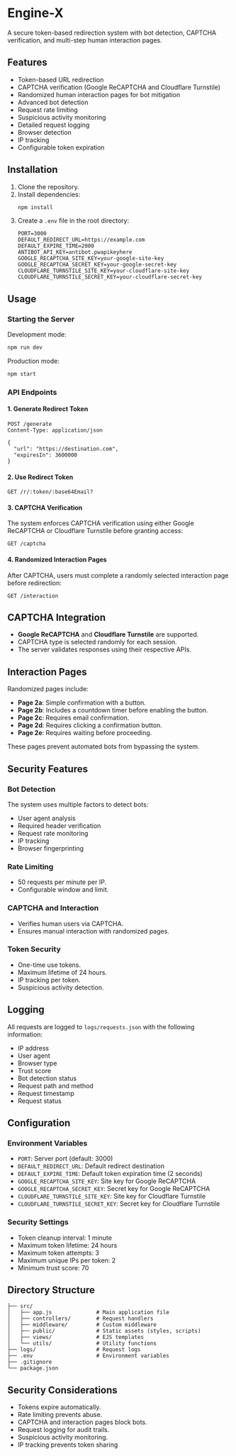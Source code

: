 
# Engine-X

A secure token-based redirection system with bot detection, CAPTCHA verification, and multi-step human interaction pages.

## Features

- Token-based URL redirection
- CAPTCHA verification (Google ReCAPTCHA and Cloudflare Turnstile)
- Randomized human interaction pages for bot mitigation
- Advanced bot detection
- Request rate limiting
- Suspicious activity monitoring
- Detailed request logging
- Browser detection
- IP tracking
- Configurable token expiration

## Installation

1. Clone the repository.
2. Install dependencies:
   ```bash
   npm install
   ```
3. Create a `.env` file in the root directory:
   ```plaintext
   PORT=3000
   DEFAULT_REDIRECT_URL=https://example.com
   DEFAULT_EXPIRE_TIME=2000
   ANTIBOT_API_KEY=antibot.pwapikeyhere
   GOOGLE_RECAPTCHA_SITE_KEY=your-google-site-key
   GOOGLE_RECAPTCHA_SECRET_KEY=your-google-secret-key
   CLOUDFLARE_TURNSTILE_SITE_KEY=your-cloudflare-site-key
   CLOUDFLARE_TURNSTILE_SECRET_KEY=your-cloudflare-secret-key
   ```

## Usage

### Starting the Server

Development mode:
```bash
npm run dev
```

Production mode:
```bash
npm start
```

### API Endpoints

#### 1. Generate Redirect Token
```http
POST /generate
Content-Type: application/json

{
  "url": "https://destination.com",
  "expiresIn": 3600000
}
```

#### 2. Use Redirect Token
```http
GET /r/:token/:base64Email?
```

#### 3. CAPTCHA Verification
The system enforces CAPTCHA verification using either Google ReCAPTCHA or Cloudflare Turnstile before granting access:
```http
GET /captcha
```

#### 4. Randomized Interaction Pages
After CAPTCHA, users must complete a randomly selected interaction page before redirection:
```http
GET /interaction
```

## CAPTCHA Integration

- **Google ReCAPTCHA** and **Cloudflare Turnstile** are supported.
- CAPTCHA type is selected randomly for each session.
- The server validates responses using their respective APIs.

## Interaction Pages

Randomized pages include:
- **Page 2a**: Simple confirmation with a button.
- **Page 2b**: Includes a countdown timer before enabling the button.
- **Page 2c**: Requires email confirmation.
- **Page 2d**: Requires clicking a confirmation button.
- **Page 2e**: Requires waiting before proceeding.

These pages prevent automated bots from bypassing the system.

## Security Features

### Bot Detection
The system uses multiple factors to detect bots:
- User agent analysis
- Required header verification
- Request rate monitoring
- IP tracking
- Browser fingerprinting

### Rate Limiting
- 50 requests per minute per IP.
- Configurable window and limit.

### CAPTCHA and Interaction
- Verifies human users via CAPTCHA.
- Ensures manual interaction with randomized pages.

### Token Security
- One-time use tokens.
- Maximum lifetime of 24 hours.
- IP tracking per token.
- Suspicious activity detection.

## Logging

All requests are logged to `logs/requests.json` with the following information:
- IP address
- User agent
- Browser type
- Trust score
- Bot detection status
- Request path and method
- Request timestamp
- Request status

## Configuration

### Environment Variables
- `PORT`: Server port (default: 3000)
- `DEFAULT_REDIRECT_URL`: Default redirect destination
- `DEFAULT_EXPIRE_TIME`: Default token expiration time (2 seconds)
- `GOOGLE_RECAPTCHA_SITE_KEY`: Site key for Google ReCAPTCHA
- `GOOGLE_RECAPTCHA_SECRET_KEY`: Secret key for Google ReCAPTCHA
- `CLOUDFLARE_TURNSTILE_SITE_KEY`: Site key for Cloudflare Turnstile
- `CLOUDFLARE_TURNSTILE_SECRET_KEY`: Secret key for Cloudflare Turnstile

### Security Settings
- Token cleanup interval: 1 minute
- Maximum token lifetime: 24 hours
- Maximum token attempts: 3
- Maximum unique IPs per token: 2
- Minimum trust score: 70

## Directory Structure

```
├── src/
│   ├── app.js              # Main application file
│   ├── controllers/        # Request handlers
│   ├── middleware/         # Custom middleware
│   ├── public/             # Static assets (styles, scripts)
│   ├── views/              # EJS templates
│   └── utils/              # Utility functions
├── logs/                   # Request logs
├── .env                    # Environment variables
├── .gitignore
└── package.json
```


## Security Considerations

- Tokens expire automatically.
- Rate limiting prevents abuse.
- CAPTCHA and interaction pages block bots.
- Request logging for audit trails.
- Suspicious activity monitoring.
- IP tracking prevents token sharing
